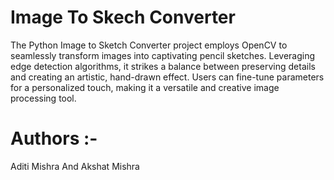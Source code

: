 # Image To Skech Converter 
The Python Image to Sketch Converter project employs OpenCV to seamlessly transform images into captivating pencil sketches. Leveraging edge detection algorithms, it strikes a balance between preserving details and creating an artistic, hand-drawn effect. Users can fine-tune parameters for a personalized touch, making it a versatile and creative image processing tool.
# Authors :-
Aditi Mishra And Akshat Mishra
